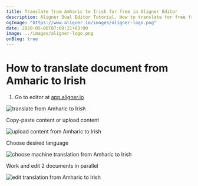 ```yaml
---
title: Translate from Amharic to Irish for free in Aligner Editor
description: Aligner Dual Editor Tutorial. How to translate for free from Amharic to Irish. Aligner is multilingual document management platform. 
ogImage: "https://www.aligner.io/images/aligner-logo.png"
date: 2020-05-06T07:09:21+03:00
image: ../images/aligner-logo.png
onBlog: true
---
```


# How to translate document from Amharic to Irish

1. Go to editor at [app.aligner.io](https://app.aligner.io "Aligner App web page")

![translate from Amharic to Irish](../aligner-blank-editor.png "translate from Amharic to Irish")

Copy-paste content or upload content

![upload content from Amharic to Irish](../aligner-uploaded-document.png "upload content from Amharic to Irish")

Choose desired language

![choose machine translation from Amharic to Irish](../aligner-language-dropdown.png "choose machine translation from Amharic to Irish")

Work and edit 2 documents in parallel

![edit translation from Amharic to Irish](../aligner-double-sitded-editor.png "edit translation from Amharic to Irish")


